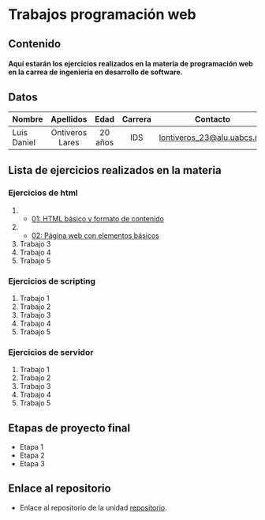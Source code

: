 # Trabajos programación web

## Contenido

#### Aquí estarán los ejercicios realizados en la materia de programación web en la carrea de ingeniería en desarrollo de software.

## Datos

| Nombre        | Apellidos       | Edad          | Carrera    |Contacto                  |
| ------------- |:---------------:|:-------------:|:----------:|:------------------------:|
| Luis Daniel   | Ontiveros Lares |20 años        | IDS        |lontiveros_23@alu.uabcs.mx|


## Lista de ejercicios realizados en la materia
### Ejercicios de html

1. - [01: HTML básico y formato de contenido](/01_formato_texto/index.html)
2. - [02: Página web con elementos básicos](/ejercicio_01/index.html)
3. Trabajo 3
4. Trabajo 4
5. Trabajo 5

### Ejercicios de scripting

1. Trabajo 1
2. Trabajo 2
3. Trabajo 3
4. Trabajo 4
5. Trabajo 5

### Ejercicios de servidor

1. Trabajo 1
2. Trabajo 2
3. Trabajo 3
4. Trabajo 4
5. Trabajo 5

## Etapas de proyecto final
* Etapa 1
* Etapa 2
* Etapa 3

## Enlace al repositorio

- Enlace al repositorio de la unidad [repositorio](https://github.com/LuisDaniel1505/programacion_web_IDS_5_TM).